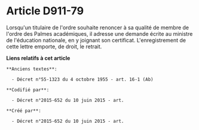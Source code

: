 # Article D911-79

Lorsqu'un titulaire de l'ordre souhaite renoncer à sa qualité de membre de l'ordre des Palmes académiques, il adresse une
demande écrite au ministre de l'éducation nationale, en y joignant son certificat. L'enregistrement de cette lettre emporte,
de droit, le retrait.

**Liens relatifs à cet article**

	**Anciens textes**:

	  - Décret n°55-1323 du 4 octobre 1955 - art. 16-1 (Ab)

	**Codifié par**:

	  - Décret n°2015-652 du 10 juin 2015 - art.

	**Créé par**:

	  - Décret n°2015-652 du 10 juin 2015 - art.
